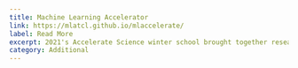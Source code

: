 ```yaml
---
title: Machine Learning Accelerator
link: https://mlatcl.github.io/mlaccelerate/ 
label: Read More
excerpt: 2021's Accelerate Science winter school brought together researchers at the interface of machine learning and the sciences to share insights and methods in machine learning that can support scientific discovery.
category: Additional
---
```

